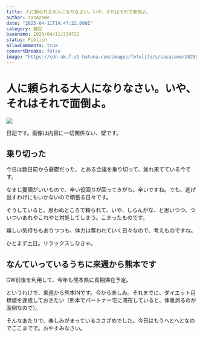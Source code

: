 ```yaml
---
title: 人に頼られる大人になりなさい。いや、それはそれで面倒よ。
author: sasazame
date: "2025-04-11T14:47:22.000Z"
category: 雑記
basename: 2025/04/11/234722
status: Publish
allowComments: true
convertBreaks: false
image: "https://cdn-ak.f.st-hatena.com/images/fotolife/s/sasazame/20250411/20250411233550.png"
---
```

# 人に頼られる大人になりなさい。いや、それはそれで面倒よ。

![](https://cdn-ak.f.st-hatena.com/images/fotolife/s/sasazame/20250411/20250411233550.png)

日記です。画像は内容に一切関係ない、壁です。

<!-- Extended Body -->

## 乗り切った

今日は数日前から憂鬱だった、とある会議を乗り切って、疲れ果てている今です。

なまじ要領がいいもので、辛い役回りが回ってきがち。辛いですね。でも、逃げ出すわけにもいかないので頑張る日々です。

そうしていると、思わぬところで頼られて、いや、しらんがな、と思いつつ、ついついあれやこれやと対処してしまう。こまったものです。

嬉しい気持ちもありつつも、体力は奪われていく日々なので、考えものですね。

ひとまず土日。リラックスしなきゃ。

## なんていっているうちに来週から熊本です

GW前後を利用して、今年も熊本県に長期滞在予定。

というわけで、来週から熊本INです。今から楽しみ。それまでに、ダイエット目標値を達成しておきたい（熊本でパートナー宅に滞在していると、体重測るのが面倒なので）。

そんなあたりで、楽しみがまっているささざめでした。今日はもうへとへとなのでここまでで。おやすみなさい。